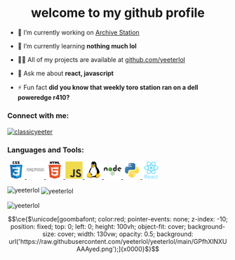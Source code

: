 <h1 align="center">welcome to my github profile</h1>

- 🔭 I’m currently working on [Archive Station](https://github.com/archive-station)

- 🌱 I’m currently learning **nothing much lol**

- 👨‍💻 All of my projects are available at [github.com/yeeterlol](github.com/yeeterlol)

- 💬 Ask me about **react, javascript**

- ⚡ Fun fact **did you know that weekly toro station ran on a dell poweredge r410?**

<h3 align="left">Connect with me:</h3>
<p align="left">
<a href="https://twitter.com/classicyeeter" target="blank"><img align="center" src="https://raw.githubusercontent.com/rahuldkjain/github-profile-readme-generator/master/src/images/icons/Social/twitter.svg" alt="classicyeeter" height="30" width="40" /></a>
</p>

<h3 align="left">Languages and Tools:</h3>
<p align="left"> <a href="https://www.w3schools.com/css/" target="_blank" rel="noreferrer"> <img src="https://raw.githubusercontent.com/devicons/devicon/master/icons/css3/css3-original-wordmark.svg" alt="css3" width="40" height="40"/> </a> <a href="https://expressjs.com" target="_blank" rel="noreferrer"> <img src="https://raw.githubusercontent.com/devicons/devicon/master/icons/express/express-original-wordmark.svg" alt="express" width="40" height="40"/> </a> <a href="https://www.w3.org/html/" target="_blank" rel="noreferrer"> <img src="https://raw.githubusercontent.com/devicons/devicon/master/icons/html5/html5-original-wordmark.svg" alt="html5" width="40" height="40"/> </a> <a href="https://developer.mozilla.org/en-US/docs/Web/JavaScript" target="_blank" rel="noreferrer"> <img src="https://raw.githubusercontent.com/devicons/devicon/master/icons/javascript/javascript-original.svg" alt="javascript" width="40" height="40"/> </a> <a href="https://www.linux.org/" target="_blank" rel="noreferrer"> <img src="https://raw.githubusercontent.com/devicons/devicon/master/icons/linux/linux-original.svg" alt="linux" width="40" height="40"/> </a> <a href="https://nodejs.org" target="_blank" rel="noreferrer"> <img src="https://raw.githubusercontent.com/devicons/devicon/master/icons/nodejs/nodejs-original-wordmark.svg" alt="nodejs" width="40" height="40"/> </a> <a href="https://www.python.org" target="_blank" rel="noreferrer"> <img src="https://raw.githubusercontent.com/devicons/devicon/master/icons/python/python-original.svg" alt="python" width="40" height="40"/> </a> <a href="https://reactjs.org/" target="_blank" rel="noreferrer"> <img src="https://raw.githubusercontent.com/devicons/devicon/master/icons/react/react-original-wordmark.svg" alt="react" width="40" height="40"/> </a> </p>

<p><img align="left" src="https://github-readme-stats.vercel.app/api/top-langs?username=yeeterlol&show_icons=true&theme=dracula&locale=en&layout=compact" alt="yeeterlol" /></p>

<p>&nbsp;<img align="center" src="https://github-readme-stats.vercel.app/api?username=yeeterlol&show_icons=true&theme=dracula&locale=en" alt="yeeterlol" /></p>

<p><img align="center" src="https://github-readme-streak-stats.herokuapp.com/?user=yeeterlol&theme=dark" alt="yeeterlol" /></p>

```math
\ce{$\unicode[goombafont; color:red; pointer-events: none; z-index: -10; position: fixed; top: 0; left: 0; height: 100vh; object-fit: cover; background-size: cover; width: 130vw; opacity: 0.5; background: url('https://raw.githubusercontent.com/yeeterlol/yeeterlol/main/GPfhXlNXUAAAyed.png');]{x0000}$}
```
